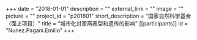 +++
date = "2018-01-01"
description = ""
external_link = ""
image = ""
picture = ""
project_id = "p201801"
short_description = "国家自然科学基金 （面上项目）"
title = "城市化对家燕表型和遗传的影响"
[[participants]]
    id = "Nunez.Pagani.Emilio"
+++
